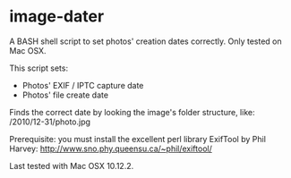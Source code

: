 # image-dater
A BASH shell script to set photos' creation dates correctly.  Only tested on Mac OSX.

This script sets:
 - Photos' EXIF / IPTC capture date
 - Photos' file create date
 
Finds the correct date by looking the image's folder structure, like: /2010/12-31/photo.jpg

Prerequisite: you must install the excellent perl library ExifTool by Phil Harvey: http://www.sno.phy.queensu.ca/~phil/exiftool/

Last tested with Mac OSX 10.12.2.